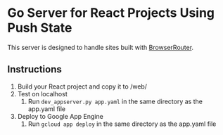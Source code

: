 # Go Server for React Projects Using Push State
This server is designed to handle sites built with [BrowserRouter](https://reacttraining.com/react-router/web/api/BrowserRouter).

## Instructions
1. Build your React project and copy it to /web/
1. Test on localhost 
    1. Run `dev_appserver.py app.yaml` in the same directory as the app.yaml file
1. Deploy to Google App Engine
    1. Run `gcloud app deploy` in the same directory as the app.yaml file